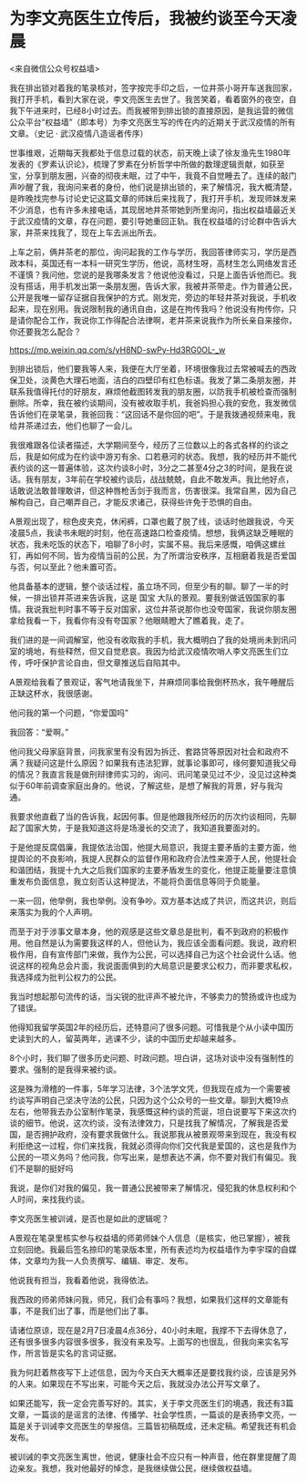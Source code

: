 # 为李文亮医生立传后，我被约谈至今天凌晨

<来自微信公众号权益墙>

我在排出锁对着我的笔录核对，签字按完手印之后，一位井茶小哥开车送我回家，我打开手机，看到大家在说，李文亮医生去世了。我苦笑着，看着窗外的夜空，自我下午进来时，已经8小时过去。而我被带到排出锁的直接原因，是我运营的微信公众平台“权益墙”（即本号）为李文亮医生写的传在内的近期关于武汉疫情的所有文章。（史记 · 武汉疫情八造谣者传序）
 
世事维艰，近期每天我都处于信息过载的状态，前天晚上读了徐友渔先生1980年发表的《罗素认识论》，梳理了罗素在分析哲学中所做的数理逻辑贡献，如获至宝，分享到朋友圈，兴奋的彻夜未眠，过了中午，我竟不自觉睡去了。连续的敲门声吵醒了我，我询问来者的身份，他们说是排出锁的，来了解情况，我大概清楚，是昨晚找完参与讨论史记这篇文章的师妹后来找我了，我打开手机，发现师妹发来不少消息，也有许多未接电话，其现居地井茶带她到所里询问，指出权益墙最近关于武汉疫情的文章，存在问题，要引导她重回正轨。我在权益墙的讨论群中告诉大家，井茶来找我了，现在上车去派出所去。
 
上车之前，俩井茶老的那位，询问起我的工作与学历，我回答律师实习，学历是西政本科，英国还有一本科一研究生学历，他说，高材生呀，高材生怎么网络发言还不谨慎？我问他，您说的是我哪条发言？他说他没看过，只是上面告诉他而已。我没有搭话，用手机发出第一条朋友圈，告诉大家，我被井茶带走。作为普通公民，公开是我唯一留存证据自我保护的方式。刚发完，旁边的年轻井茶对我说，手机收起来，现在别用。我说限制我的通讯自由，这是在拘传我吗？他说没有拘传你，只是请你配合工作，我说你工作得配合法律啊，老井茶来说我作为所长亲自来接你，你还要我怎么配合？
 

https://mp.weixin.qq.com/s/yH8ND-swPy-Hd3RG0OL-_w

到排出锁后，他们要我等人来，我便在大厅坐着，环境很像我过去常被喊去的西政保卫处，淡黄色大理石地面，洁白的四壁印有红色标语。我发了第二条朋友圈，并联系我值得托付的好朋友，麻烦他截图转发我的朋友圈，以防我手机被检查而强制删除。所幸，我在被约谈期间，没有被收取手机，我爸妈担心我的安危，我发微信告诉他们在录笔录，我爸回我：“这回话不是你回的吧”。于是我拨通视频来电，我给井茶递过去，他们也聊了一会儿。
 
我很难跟各位读者描述，大学期间至今，经历了三位数以上的各式各样的约谈之后，我是如何成为在约谈中游刃有余、口若悬河的状态。我想，我的经历并不能代表约谈的这一普遍体验，这次约谈8小时，3分之二甚至4分之3的时间，是我在说话。我有朋友，3年前在学校被约谈后，战战兢兢，自此不敢发声。我比他好点，话敢说法敢普理敢讲，但这种唇枪舌剑于我而言，伤害很深。我常自黑，因为自己解构自己，自己嘲弄自己，才能反求诸己，获得些许免于恐惧的自由。
 
A景观出现了，棕色皮夹克，休闲裤，口罩也戴了脱了线，谈话时他跟我说，今天凌晨5点，我读书未眠的时刻，他在高速路口检查疫情。想想，我俩这缺乏睡眠的状态，我未吃饭的状态下，咱聊了8小时，实属不易。我后来感慨，咱俩这螺丝钉，再如何不同，皆为疫情当前的公民，为了所谓治安秩序，互相磨着我是否爱国与否，何以至此？他未置可否。
 
他具备基本的逻辑，整个谈话过程，虽立场不同，但至少有的聊。聊了一半的时候，一排出锁井茶进来告诉我，这是 国宝 大队的景观。要我别做诋毁国家的事情。我说我批判时事不等于反对国家，这位井茶说那你也没夸国家，我说你朋友圈拿给我看一下，我看你有没有夸国家？他眼睛瞪大了瞧着我，走了。
 
我们进的是一间调解室，他没有收取我的手机，我大概明白了我的处境尚未到讯问室的境地，有些释然，但又自觉悲哀。我因为给武汉疫情吹哨人李文亮医生们立传，呼吁保护言论自由，但文章推送后自陷其中。
 
A景观给我看了景观证，客气地请我坐下，并麻烦同事给我倒杯热水，我午睡醒后正缺这杯水，我很感谢。
 
他问我的第一个问题，“你爱国吗”
 
我回答：“爱啊。”
 
他问我父母家庭背景，问我家里有没有因为拆迁、套路贷等原因对社会和政府不满？我疑问这是什么原因？如果我有违法犯罪，就事论事即可，缘何要知道我父母的情况？我直言我是做刑辩律师实习的，询问、讯问笔录见过不少，没见过这种类似于60年前调查家庭出身的。他说，了解这些，是想了解我的背景，好与我沟通。
 
我要求他直截了当的告诉我，起因何事。但是他跟我所经历的历次约谈相同，先聊起了国家大势，于是我知道这将是场漫长的交流了，我知道我要面对的。
 
于是他提反腐倡廉，我提依法治国，他提大局意识，我提主要矛盾的主要方面，他提舆论的不良影响，我提人民群众的监督作用和政府合法性来源于人民，他提社会和谐团结，我提十九大之后我们国家的主要矛盾发生的变化，他提正能量要注意慎重发布负面信息，我立刻否认这种提法，不能将负面信息等同于负能量。
 
一来一回，他举例，我也举例。没有争吵。双方基本达成了共识，而这共识，则后来落实为我的个人声明。
 
而至于对于涉事文章本身，他的观感是这些文章总是批判，看不到政府的积极作用。他自然是认为需要我这样的人，但他认为，我应该全面看问题。我说，政府积极作用，自有宣传部门来做，我作为公民，可以选择自己为这个社会说什么话。他说这样的视角总会片面，我说面面俱到的大局意识是要求公权力，而非要求私权，我选择成为批判公权力的公民。

我当时想起那句流传的话，当尖锐的批评声不被允许，不够卖力的赞扬或许也成为了错误。
 
他得知我留学英国2年的经历后，还特意问了很多问题。可惜我是个从小读中国历史读到大的人，留英两年，逃课不少，读的中国历史却越来越多。

8个小时，我们聊了很多历史问题、时政问题。坦白讲，这场对谈中没有强制性的要求。强制的是我得来被约谈。
 
这是殊为滑稽的一件事，5年学习法律，3个法学文凭，但我现在成为一个需要被约谈写声明自己坚决守法的公民，只因为这个公众号的一些文章。聊到大概19点左右，他带我去办公室制作笔录，我感慨这种约谈的荒诞，坦白说要写下来这次约谈的细节。他说，这次约谈，没有法律效力，只是找我了解情况，了解我是否爱国，是否拥护政府，没有要求我做什么。我说那我从被景观带来到现在，我没有权利拒绝这一过程，你们来找我，我就必须得向你们交代我是爱国的，这也是我作为公民的一项义务吗？他问我，你写出来，是想表达不满，你不要对我们有偏见。我们不是聊的挺好吗
 
我说，是你们对我的偏见，我一普通公民被带来了解情况，侵犯我的休息权利和个人时间，来找我约谈。

李文亮医生被训诫，是否也是如此的逻辑呢？
 
A景观在笔录里核实参与权益墙的师弟师妹个人信息（是核实，他已掌握），被我立刻回绝。我最后签名捺印的笔录版本里，所有表述均为权益墙作为李宇琛的自媒体，文章均为我一人负责撰写、编辑、审定、发布。

他说我有担当，我看着他说，我得依法。

我西政的师弟师妹问我，师兄，我们会有事吗？我想，如果我们这样的文章能有事，不是我们出了事，而是他们出了事。
 
请诸位原谅，现在是2月7日凌晨4点36分，40小时未眠，我撑不下去得休息了，还有很多很多内容很多很多，我没有来及写。上面写的也很乱，但我向来实名写作，所言皆是实名的言词证据。

我为何赶着熬夜写下上述信息，因为今天白天大概率还是要找我约谈，应该是另外的人来。如果现在不写出来，可能今天之后，我就没办法公开写文章了。

如果还能写，我一定会完善写好的。其实，关于李文亮医生们的境遇，我还有3篇文章，一篇谈的是谣言的法律、传播学、社会学性质，一篇谈的是表扬李文亮，一篇是关于训诫李文亮医生的举报信。三篇皆初稿既成，还未定稿。希望我还有机会发布。
 
被训诫的李文亮医生离世，他说，健康社会不应只有一种声音，他在群里提醒了周边亲友。我想，我对他最好的悼念，是我继续做公民，继续做权益墙。
